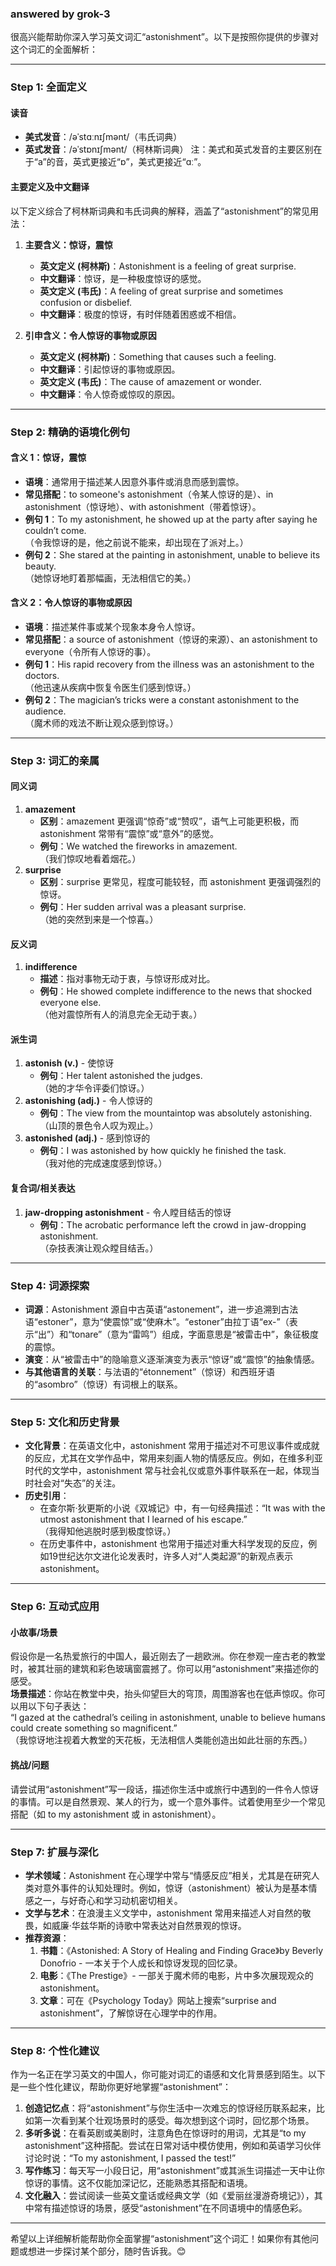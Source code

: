 ### answered by grok-3
很高兴能帮助你深入学习英文词汇“astonishment”。以下是按照你提供的步骤对这个词汇的全面解析：

---

### **Step 1: 全面定义**

#### **读音**
- **美式发音**：/əˈstɑːnɪʃmənt/（韦氏词典）
- **英式发音**：/əˈstɒnɪʃmənt/（柯林斯词典）
  注：美式和英式发音的主要区别在于“a”的音，英式更接近“ɒ”，美式更接近“ɑː”。

#### **主要定义及中文翻译**
以下定义综合了柯林斯词典和韦氏词典的解释，涵盖了“astonishment”的常见用法：

1. **主要含义：惊讶，震惊**
   - **英文定义 (柯林斯)**：Astonishment is a feeling of great surprise.
   - **中文翻译**：惊讶，是一种极度惊讶的感觉。
   - **英文定义 (韦氏)**：A feeling of great surprise and sometimes confusion or disbelief.
   - **中文翻译**：极度的惊讶，有时伴随着困惑或不相信。

2. **引申含义：令人惊讶的事物或原因**
   - **英文定义 (柯林斯)**：Something that causes such a feeling.
   - **中文翻译**：引起惊讶的事物或原因。
   - **英文定义 (韦氏)**：The cause of amazement or wonder.
   - **中文翻译**：令人惊奇或惊叹的原因。

---

### **Step 2: 精确的语境化例句**

#### **含义 1：惊讶，震惊**
- **语境**：通常用于描述某人因意外事件或消息而感到震惊。
- **常见搭配**：to someone's astonishment（令某人惊讶的是）、in astonishment（惊讶地）、with astonishment（带着惊讶）。
- **例句 1**：To my astonishment, he showed up at the party after saying he couldn’t come.  
  （令我惊讶的是，他之前说不能来，却出现在了派对上。）
- **例句 2**：She stared at the painting in astonishment, unable to believe its beauty.  
  （她惊讶地盯着那幅画，无法相信它的美。）

#### **含义 2：令人惊讶的事物或原因**
- **语境**：描述某件事或某个现象本身令人惊讶。
- **常见搭配**：a source of astonishment（惊讶的来源）、an astonishment to everyone（令所有人惊讶的事）。
- **例句 1**：His rapid recovery from the illness was an astonishment to the doctors.  
  （他迅速从疾病中恢复令医生们感到惊讶。）
- **例句 2**：The magician’s tricks were a constant astonishment to the audience.  
  （魔术师的戏法不断让观众感到惊讶。）

---

### **Step 3: 词汇的亲属**

#### **同义词**
1. **amazement**
   - **区别**：amazement 更强调“惊奇”或“赞叹”，语气上可能更积极，而 astonishment 常带有“震惊”或“意外”的感觉。
   - **例句**：We watched the fireworks in amazement.  
     （我们惊叹地看着烟花。）
2. **surprise**
   - **区别**：surprise 更常见，程度可能较轻，而 astonishment 更强调强烈的惊讶。
   - **例句**：Her sudden arrival was a pleasant surprise.  
     （她的突然到来是一个惊喜。）

#### **反义词**
1. **indifference**
   - **描述**：指对事物无动于衷，与惊讶形成对比。
   - **例句**：He showed complete indifference to the news that shocked everyone else.  
     （他对震惊所有人的消息完全无动于衷。）

#### **派生词**
1. **astonish (v.)** - 使惊讶
   - **例句**：Her talent astonished the judges.  
     （她的才华令评委们惊讶。）
2. **astonishing (adj.)** - 令人惊讶的
   - **例句**：The view from the mountaintop was absolutely astonishing.  
     （山顶的景色令人叹为观止。）
3. **astonished (adj.)** - 感到惊讶的
   - **例句**：I was astonished by how quickly he finished the task.  
     （我对他的完成速度感到惊讶。）

#### **复合词/相关表达**
1. **jaw-dropping astonishment** - 令人瞠目结舌的惊讶
   - **例句**：The acrobatic performance left the crowd in jaw-dropping astonishment.  
     （杂技表演让观众瞠目结舌。）

---

### **Step 4: 词源探索**

- **词源**：Astonishment 源自中古英语“astonement”，进一步追溯到古法语“estoner”，意为“使震惊”或“使麻木”。“estoner”由拉丁语“ex-”（表示“出”）和“tonare”（意为“雷鸣”）组成，字面意思是“被雷击中”，象征极度的震惊。
- **演变**：从“被雷击中”的隐喻意义逐渐演变为表示“惊讶”或“震惊”的抽象情感。
- **与其他语言的关联**：与法语的“étonnement”（惊讶）和西班牙语的“asombro”（惊讶）有词根上的联系。

---

### **Step 5: 文化和历史背景**

- **文化背景**：在英语文化中，astonishment 常用于描述对不可思议事件或成就的反应，尤其在文学作品中，常用来刻画人物的情感反应。例如，在维多利亚时代的文学中，astonishment 常与社会礼仪或意外事件联系在一起，体现当时社会对“失态”的关注。
- **历史引用**：
  - 在查尔斯·狄更斯的小说《双城记》中，有一句经典描述：“It was with the utmost astonishment that I learned of his escape.”  
    （我得知他逃脱时感到极度惊讶。）
  - 在历史事件中，astonishment 也常用于描述对重大科学发现的反应，例如19世纪达尔文进化论发表时，许多人对“人类起源”的新观点表示 astonishment。

---

### **Step 6: 互动式应用**

#### **小故事/场景**
假设你是一名热爱旅行的中国人，最近刚去了一趟欧洲。你在参观一座古老的教堂时，被其壮丽的建筑和彩色玻璃窗震撼了。你可以用“astonishment”来描述你的感受。  
**场景描述**：你站在教堂中央，抬头仰望巨大的穹顶，周围游客也在低声惊叹。你可以用以下句子表达：  
“I gazed at the cathedral’s ceiling in astonishment, unable to believe humans could create something so magnificent.”  
（我惊讶地注视着大教堂的天花板，无法相信人类能创造出如此壮丽的东西。）

#### **挑战/问题**
请尝试用“astonishment”写一段话，描述你生活中或旅行中遇到的一件令人惊讶的事情。可以是自然景观、某人的行为，或一个意外事件。试着使用至少一个常见搭配（如 to my astonishment 或 in astonishment）。

---

### **Step 7: 扩展与深化**

- **学术领域**：Astonishment 在心理学中常与“情感反应”相关，尤其是在研究人类对意外事件的认知处理时。例如，惊讶（astonishment）被认为是基本情感之一，与好奇心和学习动机密切相关。
- **文学与艺术**：在浪漫主义文学中，astonishment 常用来描述人对自然的敬畏，如威廉·华兹华斯的诗歌中常表达对自然景观的惊讶。
- **推荐资源**：
  1. **书籍**：《Astonished: A Story of Healing and Finding Grace》by Beverly Donofrio - 一本关于个人成长和惊讶发现的回忆录。
  2. **电影**：《The Prestige》- 一部关于魔术师的电影，片中多次展现观众的 astonishment。
  3. **文章**：可在《Psychology Today》网站上搜索“surprise and astonishment”，了解惊讶在心理学中的作用。

---

### **Step 8: 个性化建议**

作为一名正在学习英文的中国人，你可能对词汇的语感和文化背景感到陌生。以下是一些个性化建议，帮助你更好地掌握“astonishment”：
1. **创造记忆点**：将“astonishment”与你生活中一次难忘的惊讶经历联系起来，比如第一次看到某个壮观场景时的感受。每次想到这个词时，回忆那个场景。
2. **多听多说**：在看英剧或美剧时，注意角色在惊讶时的用词，尤其是“to my astonishment”这种搭配。尝试在日常对话中模仿使用，例如和英语学习伙伴讨论时说：“To my astonishment, I passed the test!”
3. **写作练习**：每天写一小段日记，用“astonishment”或其派生词描述一天中让你惊讶的事情。这不仅能加深记忆，还能熟悉其搭配和语境。
4. **文化融入**：尝试阅读一些英文童话或经典文学（如《爱丽丝漫游奇境记》），其中常有描述惊讶的场景，感受“astonishment”在不同语境中的情感色彩。

---

希望以上详细解析能帮助你全面掌握“astonishment”这个词汇！如果你有其他问题或想进一步探讨某个部分，随时告诉我。😊